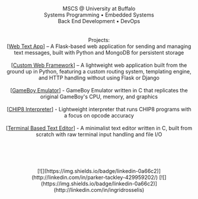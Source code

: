 <div align="center">
  <p>
    MSCS @ University at Buffalo<br>
    Systems Programming • Embedded Systems<br>
    Back End Development • DevOps<br>
    <br><br>
    Projects:<br>
    [<a href="https://github.com/parkertackley/web-text-app">Web Text App</a>] – A Flask-based web application for sending and managing text messages, built with Python and MongoDB for persistent storage<br><br>
    [<a href="https://github.com/parkertackley/WebAppProjectGithub">Custom Web Framework</a>] – A lightweight web application built from the ground up in Python, featuring a custom routing system, templating engine, and HTTP handling without using Flask or Django<br><br>
    [<a href="https://github.com/parkertackley/gb-emulator">GameBoy Emulator</a>] - GameBoy Emulator written in C that replicates the original GameBoy's CPU, memory, and graphics<br><br>
    [<a href="https://github.com/parkertackley/chip8-interpreter">CHIP8 Interpreter</a>] - Lightweight interpreter that runs CHIP8 programs with a focus on opcode accuracy<br><br>
    [<a href="https://github.com/parkertackley/concrete">Terminal Based Text Editor</a>] - A minimalist text editor written in C, built from scratch with raw terminal input handling and file I/O<br><br>
  </p>
  <br><br><br>
  [![](https://img.shields.io/badge/linkedin-0a66c2)](http://linkedin.com/in/parker-tackley-429959202/)
  [![](https://img.shields.io/badge/linkedin-0a66c2)](http://linkedin.com/in/ingridrosselis)
</div>
